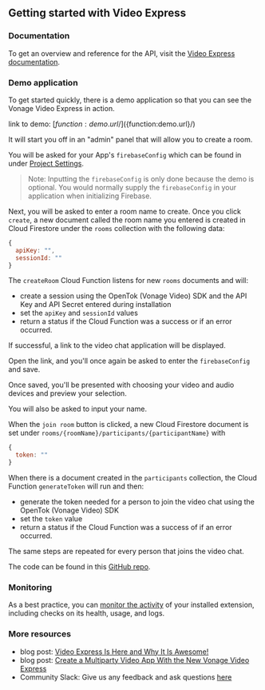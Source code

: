 ## Getting started with Video Express

### Documentation

To get an overview and reference for the API, visit the [Video Express documentation](https://tokbox.com/developer/video-express/).

### Demo application

To get started quickly, there is a demo application so that you can see the Vonage Video Express in action.

link to demo: [${function:demo.url}/](${function:demo.url}/)

It will start you off in an "admin" panel that will allow you to create a room.

You will be asked for your App's `firebaseConfig` which can be found in under [Project Settings](https://console.firebase.google.com/project/_/settings/general).
> Note: Inputting the `firebaseConfig` is only done because the demo is optional. You would normally supply the `firebaseConfig` in your application when initializing Firebase.

Next, you will be asked to enter a room name to create. Once you click `create`, a new document called the room name you entered is created in Cloud Firestore under the `rooms` collection with the following data:

```js
{
  apiKey: "",
  sessionId: ""
}
```

The `createRoom` Cloud Function listens for new `rooms` documents and will:
- create a session using the OpenTok (Vonage Video) SDK and the API Key and API Secret entered during installation
- set the `apiKey` and `sessionId` values
- return a status if the Cloud Function was a success or if an error occurred.

If successful, a link to the video chat application will be displayed.

Open the link, and you'll once again be asked to enter the `firebaseConfig` and save.

Once saved, you'll be presented with choosing your video and audio devices and preview your selection.

You will also be asked to input your name.

When the `join room` button is clicked, a new Cloud Firestore document is set under `rooms/{roomName}/participants/{participantName}` with 
```js
{
  token: ""
}
```

When there is a document created in the `participants` collection, the Cloud Function `generateToken` will run and then:
- generate the token needed for a person to join the video chat using the OpenTok (Vonage Video) SDK
- set the `token` value
- return a status if the Cloud Function was a success of if an error occurred.

The same steps are repeated for every person that joins the video chat.

The code can be found in this [GitHub repo](https://github.com/Vonage/vonage-firebase-extensions/tree/main/demos).

### Monitoring

As a best practice, you can [monitor the activity](https://firebase.google.com/docs/extensions/manage-installed-extensions#monitor) of your installed extension, including checks on its health, usage, and logs.

### More resources

- blog post: [Video Express Is Here and Why It Is Awesome!](https://learn.vonage.com/blog/2021/09/23/video-express-is-here-and-why-it%E2%80%99s-awesome/)
- blog post: [Create a Multiparty Video App With the New Vonage Video Express](https://learn.vonage.com/blog/2021/09/27/create-a-multiparty-video-app-with-the-new-video-express/)
- Community Slack: Give us any feedback and ask questions [here](https://developer.vonage.com/slack)
